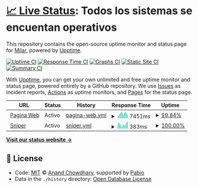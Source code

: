 # [📈 Live Status](https://status.milar.farm): <!--live status--> **Todos los sistemas se encuentan operativos**

This repository contains the open-source uptime monitor and status page for [Milar](https://status.milar.farm), powered by [Upptime](https://github.com/upptime/upptime).

[![Uptime CI](https://github.com/TecnicaMilar/status/workflows/Uptime%20CI/badge.svg)](https://github.com/TecnicaMilar/status/actions?query=workflow%3A%22Uptime+CI%22)
[![Response Time CI](https://github.com/TecnicaMilar/status/workflows/Response%20Time%20CI/badge.svg)](https://github.com/TecnicaMilar/status/actions?query=workflow%3A%22Response+Time+CI%22)
[![Graphs CI](https://github.com/TecnicaMilar/status/workflows/Graphs%20CI/badge.svg)](https://github.com/TecnicaMilar/status/actions?query=workflow%3A%22Graphs+CI%22)
[![Static Site CI](https://github.com/TecnicaMilar/status/workflows/Static%20Site%20CI/badge.svg)](https://github.com/TecnicaMilar/status/actions?query=workflow%3A%22Static+Site+CI%22)
[![Summary CI](https://github.com/TecnicaMilar/status/workflows/Summary%20CI/badge.svg)](https://github.com/TecnicaMilar/status/actions?query=workflow%3A%22Summary+CI%22)

With [Upptime](https://upptime.js.org), you can get your own unlimited and free uptime monitor and status page, powered entirely by a GitHub repository. We use [Issues](https://github.com/TecnicaMilar/status/issues) as incident reports, [Actions](https://github.com/TecnicaMilar/status/actions) as uptime monitors, and [Pages](https://status.milar.farm) for the status page.

<!--start: status pages-->
<!-- This summary is generated by Upptime (https://github.com/upptime/upptime) -->
<!-- Do not edit this manually, your changes will be overwritten -->
<!-- prettier-ignore -->
| URL | Status | History | Response Time | Uptime |
| --- | ------ | ------- | ------------- | ------ |
| <img alt="" src="https://icons.duckduckgo.com/ip3/milar.farm.ico" height="13"> [Pagina Web](https://milar.farm) | Activo | [pagina-web.yml](https://github.com/TecnicaMilar/status/commits/HEAD/history/pagina-web.yml) | <details><summary><img alt="Response time graph" src="./graphs/pagina-web/response-time-week.png" height="20"> 7451ms</summary><br><a href="https://status.milar.farm/history/pagina-web"><img alt="Response time 5285" src="https://img.shields.io/endpoint?url=https%3A%2F%2Fraw.githubusercontent.com%2FTecnicaMilar%2Fstatus%2FHEAD%2Fapi%2Fpagina-web%2Fresponse-time.json"></a><br><a href="https://status.milar.farm/history/pagina-web"><img alt="24-hour response time 3591" src="https://img.shields.io/endpoint?url=https%3A%2F%2Fraw.githubusercontent.com%2FTecnicaMilar%2Fstatus%2FHEAD%2Fapi%2Fpagina-web%2Fresponse-time-day.json"></a><br><a href="https://status.milar.farm/history/pagina-web"><img alt="7-day response time 7451" src="https://img.shields.io/endpoint?url=https%3A%2F%2Fraw.githubusercontent.com%2FTecnicaMilar%2Fstatus%2FHEAD%2Fapi%2Fpagina-web%2Fresponse-time-week.json"></a><br><a href="https://status.milar.farm/history/pagina-web"><img alt="30-day response time 5285" src="https://img.shields.io/endpoint?url=https%3A%2F%2Fraw.githubusercontent.com%2FTecnicaMilar%2Fstatus%2FHEAD%2Fapi%2Fpagina-web%2Fresponse-time-month.json"></a><br><a href="https://status.milar.farm/history/pagina-web"><img alt="1-year response time 5285" src="https://img.shields.io/endpoint?url=https%3A%2F%2Fraw.githubusercontent.com%2FTecnicaMilar%2Fstatus%2FHEAD%2Fapi%2Fpagina-web%2Fresponse-time-year.json"></a></details> | <details><summary><a href="https://status.milar.farm/history/pagina-web">99.84%</a></summary><a href="https://status.milar.farm/history/pagina-web"><img alt="All-time uptime 99.91%" src="https://img.shields.io/endpoint?url=https%3A%2F%2Fraw.githubusercontent.com%2FTecnicaMilar%2Fstatus%2FHEAD%2Fapi%2Fpagina-web%2Fuptime.json"></a><br><a href="https://status.milar.farm/history/pagina-web"><img alt="24-hour uptime 98.88%" src="https://img.shields.io/endpoint?url=https%3A%2F%2Fraw.githubusercontent.com%2FTecnicaMilar%2Fstatus%2FHEAD%2Fapi%2Fpagina-web%2Fuptime-day.json"></a><br><a href="https://status.milar.farm/history/pagina-web"><img alt="7-day uptime 99.84%" src="https://img.shields.io/endpoint?url=https%3A%2F%2Fraw.githubusercontent.com%2FTecnicaMilar%2Fstatus%2FHEAD%2Fapi%2Fpagina-web%2Fuptime-week.json"></a><br><a href="https://status.milar.farm/history/pagina-web"><img alt="30-day uptime 99.91%" src="https://img.shields.io/endpoint?url=https%3A%2F%2Fraw.githubusercontent.com%2FTecnicaMilar%2Fstatus%2FHEAD%2Fapi%2Fpagina-web%2Fuptime-month.json"></a><br><a href="https://status.milar.farm/history/pagina-web"><img alt="1-year uptime 99.91%" src="https://img.shields.io/endpoint?url=https%3A%2F%2Fraw.githubusercontent.com%2FTecnicaMilar%2Fstatus%2FHEAD%2Fapi%2Fpagina-web%2Fuptime-year.json"></a></details>
| <img alt="" src="https://icons.duckduckgo.com/ip3/sniper.milar.farm.ico" height="13"> [Sniper](https://sniper.milar.farm/login) | Activo | [sniper.yml](https://github.com/TecnicaMilar/status/commits/HEAD/history/sniper.yml) | <details><summary><img alt="Response time graph" src="./graphs/sniper/response-time-week.png" height="20"> 383ms</summary><br><a href="https://status.milar.farm/history/sniper"><img alt="Response time 309" src="https://img.shields.io/endpoint?url=https%3A%2F%2Fraw.githubusercontent.com%2FTecnicaMilar%2Fstatus%2FHEAD%2Fapi%2Fsniper%2Fresponse-time.json"></a><br><a href="https://status.milar.farm/history/sniper"><img alt="24-hour response time 551" src="https://img.shields.io/endpoint?url=https%3A%2F%2Fraw.githubusercontent.com%2FTecnicaMilar%2Fstatus%2FHEAD%2Fapi%2Fsniper%2Fresponse-time-day.json"></a><br><a href="https://status.milar.farm/history/sniper"><img alt="7-day response time 383" src="https://img.shields.io/endpoint?url=https%3A%2F%2Fraw.githubusercontent.com%2FTecnicaMilar%2Fstatus%2FHEAD%2Fapi%2Fsniper%2Fresponse-time-week.json"></a><br><a href="https://status.milar.farm/history/sniper"><img alt="30-day response time 309" src="https://img.shields.io/endpoint?url=https%3A%2F%2Fraw.githubusercontent.com%2FTecnicaMilar%2Fstatus%2FHEAD%2Fapi%2Fsniper%2Fresponse-time-month.json"></a><br><a href="https://status.milar.farm/history/sniper"><img alt="1-year response time 309" src="https://img.shields.io/endpoint?url=https%3A%2F%2Fraw.githubusercontent.com%2FTecnicaMilar%2Fstatus%2FHEAD%2Fapi%2Fsniper%2Fresponse-time-year.json"></a></details> | <details><summary><a href="https://status.milar.farm/history/sniper">100.00%</a></summary><a href="https://status.milar.farm/history/sniper"><img alt="All-time uptime 99.99%" src="https://img.shields.io/endpoint?url=https%3A%2F%2Fraw.githubusercontent.com%2FTecnicaMilar%2Fstatus%2FHEAD%2Fapi%2Fsniper%2Fuptime.json"></a><br><a href="https://status.milar.farm/history/sniper"><img alt="24-hour uptime 100.00%" src="https://img.shields.io/endpoint?url=https%3A%2F%2Fraw.githubusercontent.com%2FTecnicaMilar%2Fstatus%2FHEAD%2Fapi%2Fsniper%2Fuptime-day.json"></a><br><a href="https://status.milar.farm/history/sniper"><img alt="7-day uptime 100.00%" src="https://img.shields.io/endpoint?url=https%3A%2F%2Fraw.githubusercontent.com%2FTecnicaMilar%2Fstatus%2FHEAD%2Fapi%2Fsniper%2Fuptime-week.json"></a><br><a href="https://status.milar.farm/history/sniper"><img alt="30-day uptime 99.99%" src="https://img.shields.io/endpoint?url=https%3A%2F%2Fraw.githubusercontent.com%2FTecnicaMilar%2Fstatus%2FHEAD%2Fapi%2Fsniper%2Fuptime-month.json"></a><br><a href="https://status.milar.farm/history/sniper"><img alt="1-year uptime 99.99%" src="https://img.shields.io/endpoint?url=https%3A%2F%2Fraw.githubusercontent.com%2FTecnicaMilar%2Fstatus%2FHEAD%2Fapi%2Fsniper%2Fuptime-year.json"></a></details>

<!--end: status pages-->

[**Visit our status website →**](https://status.milar.farm)

## 📄 License

- Code: [MIT](./LICENSE) © [Anand Chowdhary](https://anandchowdhary.com), supported by [Pabio](https://pabio.com)
- Data in the `./history` directory: [Open Database License](https://opendatacommons.org/licenses/odbl/1-0/)
